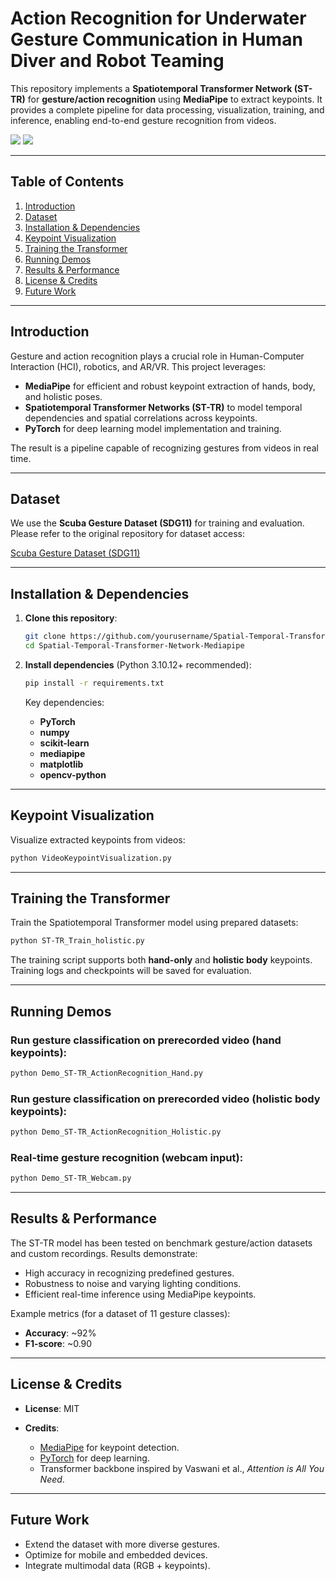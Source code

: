 # Action Recognition for Underwater Gesture Communication in Human Diver and Robot Teaming

This repository implements a **Spatiotemporal Transformer Network (ST-TR)** for **gesture/action recognition** using **MediaPipe** to extract keypoints. It provides a complete pipeline for data processing, visualization, training, and inference, enabling end-to-end gesture recognition from videos.

![](https://github.com/HowardZhangUF/Spatial-Temporal-Transformer-Network-Mediapipe/blob/main/demo.gif)
![](https://github.com/HowardZhangUF/Spatial-Temporal-Transformer-Network-Mediapipe/blob/main/videoDemo.gif)

---

## Table of Contents

1. [Introduction](#introduction)
2. [Dataset](#dataset)
3. [Installation & Dependencies](#installation--dependencies)
4. [Keypoint Visualization](#keypoint-visualization)
5. [Training the Transformer](#training-the-transformer)
6. [Running Demos](#running-demos)
7. [Results & Performance](#results--performance)
8. [License & Credits](#license--credits)
9. [Future Work](#future-work)

---

## Introduction

Gesture and action recognition plays a crucial role in Human-Computer Interaction (HCI), robotics, and AR/VR. This project leverages:

* **MediaPipe** for efficient and robust keypoint extraction of hands, body, and holistic poses.
* **Spatiotemporal Transformer Networks (ST-TR)** to model temporal dependencies and spatial correlations across keypoints.
* **PyTorch** for deep learning model implementation and training.

The result is a pipeline capable of recognizing gestures from videos in real time.

---

## Dataset

We use the **Scuba Gesture Dataset (SDG11)** for training and evaluation. Please refer to the original repository for dataset access:

[Scuba Gesture Dataset (SDG11)](https://github.com/abubake/Scuba-Gesture-Dataset.git)

---

## Installation & Dependencies

1. **Clone this repository**:

   ```bash
   git clone https://github.com/yourusername/Spatial-Temporal-Transformer-Network-Mediapipe.git
   cd Spatial-Temporal-Transformer-Network-Mediapipe
   ```

2. **Install dependencies** (Python 3.10.12+ recommended):

   ```bash
   pip install -r requirements.txt
   ```

   Key dependencies:

   * **PyTorch**
   * **numpy**
   * **scikit-learn**
   * **mediapipe**
   * **matplotlib**
   * **opencv-python**

---

## Keypoint Visualization

Visualize extracted keypoints from videos:

```bash
python VideoKeypointVisualization.py
```

---

## Training the Transformer

Train the Spatiotemporal Transformer model using prepared datasets:

```bash
python ST-TR_Train_holistic.py
```

The training script supports both **hand-only** and **holistic body** keypoints. Training logs and checkpoints will be saved for evaluation.

---

## Running Demos

### Run gesture classification on prerecorded video (hand keypoints):

```bash
python Demo_ST-TR_ActionRecognition_Hand.py
```

### Run gesture classification on prerecorded video (holistic body keypoints):

```bash
python Demo_ST-TR_ActionRecognition_Holistic.py
```

### Real-time gesture recognition (webcam input):

```bash
python Demo_ST-TR_Webcam.py
```

---

## Results & Performance

The ST-TR model has been tested on benchmark gesture/action datasets and custom recordings. Results demonstrate:

* High accuracy in recognizing predefined gestures.
* Robustness to noise and varying lighting conditions.
* Efficient real-time inference using MediaPipe keypoints.

Example metrics (for a dataset of 11 gesture classes):

* **Accuracy**: \~92%
* **F1-score**: \~0.90

---

## License & Credits

* **License**: MIT
* **Credits**:

  * [MediaPipe](https://github.com/google/mediapipe) for keypoint detection.
  * [PyTorch](https://pytorch.org/) for deep learning.
  * Transformer backbone inspired by Vaswani et al., *Attention is All You Need*.

---

## Future Work

* Extend the dataset with more diverse gestures.
* Optimize for mobile and embedded devices.
* Integrate multimodal data (RGB + keypoints).

